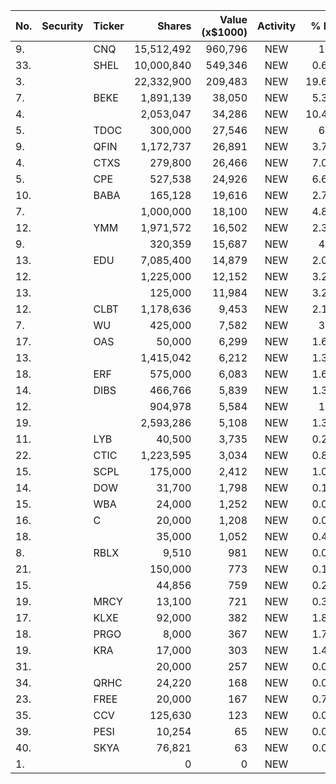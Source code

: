 No. | Security | Ticker | Shares | Value (x$1000) | Activity | % Port
|--- | --- | --- | ---:| ---:|:---:| ---:|
 9.||CNQ</a>|15,512,492|960,796|NEW|1.2%|<a href=rel="bookmark"></a>
33.||SHEL</a>|10,000,840|549,346|NEW|0.68%|<a href=rel="bookmark"></a>
3.|||22,332,900|209,483|NEW|19.69%|rel="bookmark"></a>
7.||BEKE</a>|1,891,139|38,050|NEW|5.35%|<a href=rel="bookmark"></a>
4.|||2,053,047|34,286|NEW|10.47%|rel="bookmark"></a>
5.||TDOC</a>|300,000|27,546|NEW|6.2%|<a href=rel="bookmark"></a>
9.||QFIN</a>|1,172,737|26,891|NEW|3.78%|<a href=rel="bookmark"></a>
4.||CTXS</a>|279,800|26,466|NEW|7.09%|<a href=rel="bookmark"></a>
5.||CPE</a>|527,538|24,926|NEW|6.68%|<a href=rel="bookmark"></a>
10.||BABA</a>|165,128|19,616|NEW|2.76%|<a href=rel="bookmark"></a>
7.|||1,000,000|18,100|NEW|4.85%|rel="bookmark"></a>
12.||YMM</a>|1,971,572|16,502|NEW|2.32%|<a href=rel="bookmark"></a>
9.|||320,359|15,687|NEW|4.2%|rel="bookmark"></a>
13.||EDU</a>|7,085,400|14,879|NEW|2.09%|<a href=rel="bookmark"></a>
12.|||1,225,000|12,152|NEW|3.25%|rel="bookmark"></a>
13.|||125,000|11,984|NEW|3.21%|rel="bookmark"></a>
12.||CLBT</a>|1,178,636|9,453|NEW|2.12%|<a href=rel="bookmark"></a>
7.||WU</a>|425,000|7,582|NEW|3.4%|<a href=rel="bookmark"></a>
17.||OAS</a>|50,000|6,299|NEW|1.68%|<a href=rel="bookmark"></a>
13.|||1,415,042|6,212|NEW|1.39%|rel="bookmark"></a>
18.||ERF</a>|575,000|6,083|NEW|1.63%|<a href=rel="bookmark"></a>
14.||DIBS</a>|466,766|5,839|NEW|1.31%|<a href=rel="bookmark"></a>
12.|||904,978|5,584|NEW|1.7%|rel="bookmark"></a>
19.|||2,593,286|5,108|NEW|1.36%|rel="bookmark"></a>
11.||LYB</a>|40,500|3,735|NEW|0.24%|<a href=rel="bookmark"></a>
22.||CTIC</a>|1,223,595|3,034|NEW|0.81%|<a href=rel="bookmark"></a>
15.||SCPL</a>|175,000|2,412|NEW|1.08%|<a href=rel="bookmark"></a>
14.||DOW</a>|31,700|1,798|NEW|0.11%|<a href=rel="bookmark"></a>
15.||WBA</a>|24,000|1,252|NEW|0.08%|<a href=rel="bookmark"></a>
16.||C</a>|20,000|1,208|NEW|0.07%|<a href=rel="bookmark"></a>
18.|||35,000|1,052|NEW|0.47%|rel="bookmark"></a>
8.||RBLX</a>|9,510|981|NEW|0.09%|<a href=rel="bookmark"></a>
21.|||150,000|773|NEW|0.17%|rel="bookmark"></a>
15.|||44,856|759|NEW|0.23%|rel="bookmark"></a>
19.||MRCY</a>|13,100|721|NEW|0.32%|<a href=rel="bookmark"></a>
17.||KLXE</a>|92,000|382|NEW|1.81%|<a href=rel="bookmark"></a>
18.||PRGO</a>|8,000|367|NEW|1.74%|<a href=rel="bookmark"></a>
19.||KRA</a>|17,000|303|NEW|1.44%|<a href=rel="bookmark"></a>
31.|||20,000|257|NEW|0.06%|rel="bookmark"></a>
34.||QRHC</a>|24,220|168|NEW|0.03%|<a href=rel="bookmark"></a>
23.||FREE</a>|20,000|167|NEW|0.79%|<a href=rel="bookmark"></a>
35.||CCV</a>|125,630|123|NEW|0.02%|<a href=rel="bookmark"></a>
39.||PESI</a>|10,254|65|NEW|0.01%|<a href=rel="bookmark"></a>
40.||SKYA</a>|76,821|63|NEW|0.01%|<a href=rel="bookmark"></a>
1.|||0|0|NEW|0%|rel="bookmark"></a>
